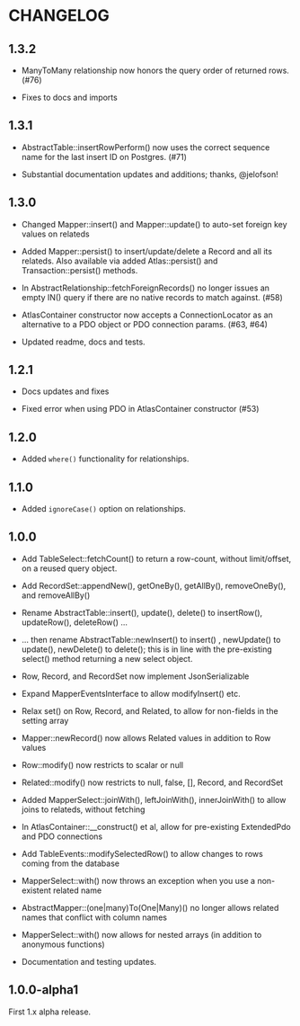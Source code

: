 # CHANGELOG

## 1.3.2

- ManyToMany relationship now honors the query order of returned rows. (#76)

- Fixes to docs and imports

## 1.3.1

- AbstractTable::insertRowPerform() now uses the correct sequence name for the
  last insert ID on Postgres. (#71)

- Substantial documentation updates and additions; thanks, @jelofson!

## 1.3.0

- Changed Mapper::insert() and Mapper::update() to auto-set foreign key values
  on relateds

- Added Mapper::persist() to insert/update/delete a Record and all its relateds.
  Also available via added Atlas::persist() and Transaction::persist() methods.

- In AbstractRelationship::fetchForeignRecords() no longer issues an empty IN()
  query if there are no native records to match against. (#58)

- AtlasContainer constructor now accepts a ConnectionLocator as an alternative
  to a PDO object or PDO connection params. (#63, #64)

- Updated readme, docs and tests.

## 1.2.1

- Docs updates and fixes

- Fixed error when using PDO in AtlasContainer constructor (#53)

## 1.2.0

- Added `where()` functionality for relationships.

## 1.1.0

- Added `ignoreCase()` option on relationships.

## 1.0.0

- Add TableSelect::fetchCount() to return a row-count, without limit/offset,
  on a reused query object.

- Add RecordSet::appendNew(), getOneBy(), getAllBy(), removeOneBy(), and
  removeAllBy()

- Rename AbstractTable::insert(), update(), delete() to insertRow(),
  updateRow(), deleteRow() ...

- ... then rename AbstractTable::newInsert() to insert() , newUpdate() to
  update(), newDelete() to delete(); this is in line with the pre-existing
  select() method returning a new select object.

- Row, Record, and RecordSet now implement JsonSerializable

- Expand MapperEventsInterface to allow modifyInsert() etc.

- Relax set() on Row, Record, and Related, to allow for non-fields in the
  setting array

- Mapper::newRecord() now allows Related values in addition to Row values

- Row::modify() now restricts to scalar or null

- Related::modify() now restricts to null, false, [], Record, and RecordSet

- Added MapperSelect::joinWith(), leftJoinWith(), innerJoinWith() to allow
  joins to relateds, without fetching

- In AtlasContainer::__construct() et al, allow for pre-existing ExtendedPdo and
  PDO connections

- Add TableEvents::modifySelectedRow() to allow changes to rows coming from the
  database

- MapperSelect::with() now throws an exception when you use a non-existent
  related name

- AbstractMapper::(one|many)To(One|Many)() no longer allows related names that
  conflict with column names

- MapperSelect::with() now allows for nested arrays (in addition to anonymous
  functions)

- Documentation and testing updates.

## 1.0.0-alpha1

First 1.x alpha release.
